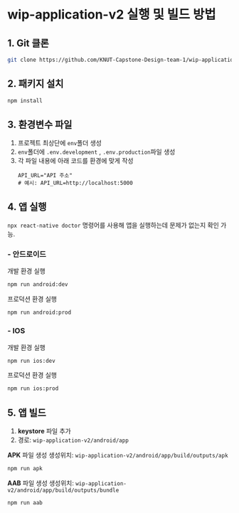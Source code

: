# wip-application-v2 실행 및 빌드 방법

## 1. Git 클론

```bash
git clone https://github.com/KNUT-Capstone-Design-team-1/wip-application-v2.git
```

## 2. 패키지 설치

```bash
npm install
```

## 3. 환경변수 파일

1. 프로젝트 최상단에 `env`폴더 생성
2. `env`폴더에 `.env.development` , `.env.production`파일 생성
3. 각 파일 내용에 아래 코드를 환경에 맞게 작성
   ```
   API_URL="API 주소"
   # 예시: API_URL=http://localhost:5000
   ```

## 4. 앱 실행

`npx react-native doctor` 명령어를 사용해 앱을 실행하는데 문제가 없는지 확인 가능.

### - 안드로이드

개발 환경 실행

```bash
npm run android:dev
```

프로덕션 환경 실행

```bash
npm run android:prod
```

### - IOS

개발 환경 실행

```bash
npm run ios:dev
```

프로덕션 환경 실행

```bash
npm run ios:prod
```

## 5. 앱 빌드

1. **keystore** 파일 추가
2. 경로: `wip-application-v2/android/app`

**APK** 파일 생성
생성위치: `wip-application-v2/android/app/build/outputs/apk`

```bash
npm run apk
```

**AAB** 파일 생성
생성위치: `wip-application-v2/android/app/build/outputs/bundle`

```bash
npm run aab
```

